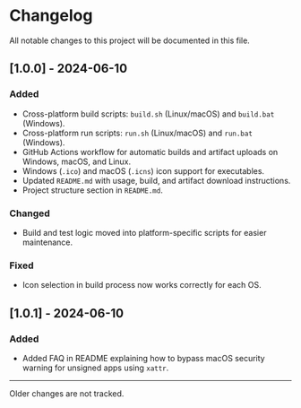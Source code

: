 # Changelog

All notable changes to this project will be documented in this file.

## [1.0.0] - 2024-06-10
### Added
- Cross-platform build scripts: `build.sh` (Linux/macOS) and `build.bat` (Windows).
- Cross-platform run scripts: `run.sh` (Linux/macOS) and `run.bat` (Windows).
- GitHub Actions workflow for automatic builds and artifact uploads on Windows, macOS, and Linux.
- Windows (`.ico`) and macOS (`.icns`) icon support for executables.
- Updated `README.md` with usage, build, and artifact download instructions.
- Project structure section in `README.md`.

### Changed
- Build and test logic moved into platform-specific scripts for easier maintenance.

### Fixed
- Icon selection in build process now works correctly for each OS.

## [1.0.1] - 2024-06-10
### Added
- Added FAQ in README explaining how to bypass macOS security warning for unsigned apps using `xattr`.

---
Older changes are not tracked.
